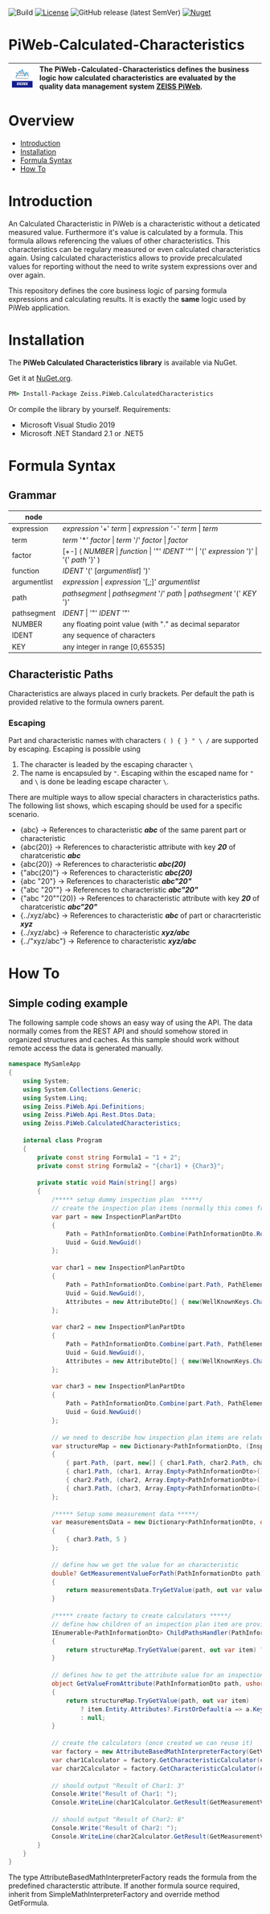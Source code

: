 ![[Build](https://github.com/Zeiss-PiWeb/PiWeb-Calculated-Characteristics/actions/workflows/NET_Build_And_Test.yml)](https://github.com/Zeiss-PiWeb/PiWeb-Calculated-Characteristics/actions/workflows/NET_Build_And_Test.yml/badge.svg)
[![License](https://img.shields.io/badge/License-BSD%203--Clause-blue.svg)](https://opensource.org/licenses/BSD-3-Clause)
![GitHub release (latest SemVer)](https://img.shields.io/github/v/release/zeiss-piweb/Piweb-calculated-characteristics)
[![Nuget](https://img.shields.io/nuget/v/Zeiss.PiWeb.CalculatedCharacteristics?style=flat&logo=nuget)](https://www.nuget.org/packages/Zeiss.PiWeb.CalculatedCharacteristics/)

# PiWeb-Calculated-Characteristics

| ![Zeiss IQS Logo](gfx/logo_128x128.png) | The PiWeb-Calculated-Characteristics defines the business logic how calculated characteristics are evaluated by the quality data management system [ZEISS PiWeb](http://www.zeiss.com/industrial-metrology/en_de/products/software/piweb.html). |
|-|:-|

# Overview

- [Introduction](#introduction)
- [Installation](#installation)
- [Formula Syntax](#formulasyntax)
- [How To](#howto)

<a id="markdown-introduction" name="introduction"></a>
# Introduction

An Calculated Characteristic in PiWeb is a characteristic without a deticated measured value. Furthermore it's value is calculated by a formula. This formula allows referencing the values of other characteristics. This characteristics can be regulary measured or even calculated characteristics again. Using calculated characteristics allows to provide precalculated values for reporting without the need to write system expressions over and over again.

This repository defines the core business logic of parsing formula expressions and calculating results. It is exactly the **same** logic used by PiWeb application.

<a id="markdown-installation" name="installation"></a>
# Installation

The **PiWeb Calculated Characteristics library** is available via NuGet.

Get it at [NuGet.org](https://www.nuget.org/packages/Zeiss.PiWeb.CalculatedCharacteristics/).

```cmd
PM> Install-Package Zeiss.PiWeb.CalculatedCharacteristics
```

Or compile the library by yourself. Requirements:

* Microsoft Visual Studio 2019
* Microsoft .NET Standard 2.1 or .NET5

<a id="markdown-formulasyntax" name="formulasyntax"></a>
# Formula Syntax

## Grammar

| node |   |
| --- | --- |
| expression | *expression* '+' *term* \| *expression* '-' *term* \| *term* |
| term | *term* '\*' *factor* \| *term* '/' *factor* \| *factor* |
| factor | [+-] ( *NUMBER* \| *function* \| '"' *IDENT* '"' \| '(' *expression* ')' \| '{' *path* '}' ) |
| function | *IDENT* '(' [*argumentlist*] ')' |
| argumentlist | *expression* \| *expression* '[,;]' *argumentlist* |
| path | *pathsegment* \| *pathsegment* '/' *path* \| *pathsegment* '(' *KEY* ')' |
| pathsegment | *IDENT* \| '"' *IDENT* '"' |
| NUMBER | any floating point value (with "." as decimal separator |
| IDENT | any sequence of characters |
| KEY | any integer in range [0,65535] |

## Characteristic Paths

Characteristics are always placed in curly brackets. Per default the path is provided relative to the formula owners parent.

### Escaping

Part and characteristic names with characters `( ) { } " \ /` are supported by escaping. Escaping is possible using

1. The character is leaded by the escaping character `\`
2. The name is encapsuled by `"`. Escaping within the escaped name for `"` and `\` is done be leading escape character `\`.

There are multiple ways to allow special characters in characteristics paths. The following list shows, which escaping should be used for a specific scenario.

- {abc} -> References to characteristic ***abc*** of the same parent part or characteristic
- {abc(20)} -> References to characteristic attribute with key ***20*** of charatceristic ***abc***
- {abc\(20\)} -> References to characteristic ***abc(20)***
- {"abc(20)"} -> References to characteristic ***abc(20)***
- {abc \"20\"} -> References to characteristic ***abc"20"***
- {"abc \"20\""} -> References to characteristic ***abc"20"***
- {"abc \"20\""(20)} -> References to characteristic attribute with key ***20*** of charatceristic ***abc"20"***
- {../xyz/abc} -> References to characteristic ***abc*** of part or characrteristic ***xyz***
- {../xyz\/abc} -> Reference to characteristic ***xyz/abc***
- {../"xyz/abc"} -> Reference to characteristic ***xyz/abc***

<a id="markdown-howto" name="howto"></a>
# How To

## Simple coding example

The following sample code shows an easy way of using the API. The data normally comes from the REST API and should somehow stored in organized structures and caches. As this sample should work without remote access the data is generated manually.

````csharp
namespace MySamleApp
{
    using System;
    using System.Collections.Generic;
    using System.Linq;
    using Zeiss.PiWeb.Api.Definitions;
    using Zeiss.PiWeb.Api.Rest.Dtos.Data;
    using Zeiss.PiWeb.CalculatedCharacteristics;
    
    internal class Program
    {
        private const string Formula1 = "1 + 2";
        private const string Formula2 = "{char1} + {Char3}";

        private static void Main(string[] args)
        {
            /***** setup dummy inspection plan  *****/
            // create the inspection plan items (normally this comes from the PiWeb-Server via REST.API)
            var part = new InspectionPlanPartDto
            {
                Path = PathInformationDto.Combine(PathInformationDto.Root, PathElementDto.Part("Part")),
                Uuid = Guid.NewGuid()
            };

            var char1 = new InspectionPlanPartDto
            {
                Path = PathInformationDto.Combine(part.Path, PathElementDto.Char("Char1")),
                Uuid = Guid.NewGuid(),
                Attributes = new AttributeDto[] { new(WellKnownKeys.Characteristic.LogicalOperationString, Formula1) }
            };

            var char2 = new InspectionPlanPartDto
            {
                Path = PathInformationDto.Combine(part.Path, PathElementDto.Char("Char2")),
                Uuid = Guid.NewGuid(),
                Attributes = new AttributeDto[] { new(WellKnownKeys.Characteristic.LogicalOperationString, Formula2) }
            };

            var char3 = new InspectionPlanPartDto
            {
                Path = PathInformationDto.Combine(part.Path, PathElementDto.Char("Char3")),
                Uuid = Guid.NewGuid()
            };

            // we need to describe how inspection plan items are related 
            var structureMap = new Dictionary<PathInformationDto, (InspectionPlanDtoBase Entity, PathInformationDto[] Children)>
            {
                { part.Path, (part, new[] { char1.Path, char2.Path, char3.Path }) },
                { char1.Path, (char1, Array.Empty<PathInformationDto>()) },
                { char2.Path, (char2, Array.Empty<PathInformationDto>()) },
                { char3.Path, (char3, Array.Empty<PathInformationDto>()) }
            };

            /***** Setup some measurement data *****/
            var measurementsData = new Dictionary<PathInformationDto, double?>
            {
                { char3.Path, 5 }
            };

            // define how we get the value for an characteristic
            double? GetMeasurementValueForPath(PathInformationDto path)
            {
                return measurementsData.TryGetValue(path, out var value) ? value : null;
            }

            /***** create factory to create calculators *****/
            // define how children of an inspection plan item are provided 
            IEnumerable<PathInformationDto> ChildPathsHandler(PathInformationDto parent)
            {
                return structureMap.TryGetValue(parent, out var item) ? item.Children : Array.Empty<PathInformationDto>();
            }

            // defines how to get the attribute value for an inspection plan item from path
            object GetValueFromAttribute(PathInformationDto path, ushort key)
            {
                return structureMap.TryGetValue(path, out var item)
                    ? item.Entity.Attributes?.FirstOrDefault(a => a.Key == key)?.Value
                    : null;
            }

            // create the calculators (once created we can reuse it)
            var factory = new AttributeBasedMathInterpreterFactory(GetValueFromAttribute, ChildPathsHandler);
            var char1Calculator = factory.GetCharacteristicCalculator(char1.Path);
            var char2Calculator = factory.GetCharacteristicCalculator(char2.Path);

            // should output "Result of Char1: 3"
            Console.Write("Result of Char1: ");
            Console.WriteLine(char1Calculator.GetResult(GetMeasurementValueForPath, (path, key, _) => GetValueFromAttribute(path, key)));

            // should output "Result of Char2: 8"
            Console.Write("Result of Char2: ");
            Console.WriteLine(char2Calculator.GetResult(GetMeasurementValueForPath, (path, key, _) => GetValueFromAttribute(path, key)));
        }
    }
}
````

The type AttributeBasedMathInterpreterFactory reads the formula from the predefined characterstic attribute. If another formula source required, inherit from SimpleMathInterpreterFactory and override method GetFormula.
